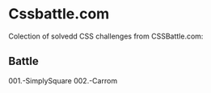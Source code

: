 # Cssbattle.com
Colection of solvedd CSS challenges from CSSBattle.com:

## Battle
001.-SimplySquare
002.-Carrom
